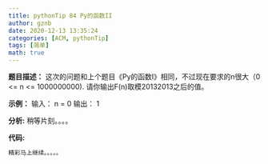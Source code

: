 ```yaml
---
title: pythonTip 84 Py的函数II
author: gznb
date: 2020-12-13 13:35:24
categories: [ACM, pythonTip]
tags: [简单]
math: true
---
```


**题目描述：**
这次的问题和上个题目《Py的函数I》相同，不过现在要求的n很大（0 <= n <= 1000000000).
请你输出F(n)取模20132013之后的值。

**示例：**
输入：
n = 0
输出：
1


**分析:**
稍等片刻。。。。

**代码:**
```python
精彩马上继续。。。。。
```
